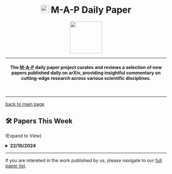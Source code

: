 <h1 align="center"><img src="https://cdn-avatars.huggingface.co/v1/production/uploads/63839e9962badff4326cf360/k4Q7R4XLDMp_1VF4C6GEd.jpeg" width="25"> M-A-P Daily Paper</h1>
<p align="center">
<a href="https://github.com/DenverCoder1/readme-typing-svg"><img src="https://media.giphy.com/media/Rn26lWjqA0uUU/giphy.gif" width="100"></a>
</p>
<hr/>
<h4 align="center">The <a href=https://m-a-p.ai>M-A-P</a> daily paper project curates and reviews a selection of new papers published daily on arXiv, providing insightful commentary on cutting-edge research across various scientific disciplines.</h4>
<br>
<hr/>

[back to main page](https://m-a-p.ai/DailyPaper)


## 🛠️ Papers This Week 

(Expand to View)

<details>
<summary> <b>22/10/2024</b> </summary>

<table class="center">

| Paper | Comments |
|:-------------|:-------------|
| [SMART: Self-learning Meta-strategy Agent for Reasoning Tasks](https://arxiv.org/pdf/2410.14040) | The environment and learning objectives defined in this work present noteworthy aspects, particularly the goal of enabling LMs to learn and select optimal strategies on first attempts. The process is modeled as an MDP using reinforcement learning. While the environment designed and learning process are well-conceived. The thoughts in this work are clasified roughly into three categories, demonstrating significant room for refinement. The investigation of thought hierarchies, particularly regarding fine-grained thought categorization, remains notably unexplored. Despite these limitations, the framework presents promising avenues for future research. |
| [Improve Vision Language Model Chain-of-thought Reasoning](https://arxiv.org/pdf/2410.16198) | Demonstrates significant improvements in various VQA benchmarks through CoT supervised training of MLLM. Pipeline and data generation methods await release. |
| [Reflection-Bench: probing AI intelligence with reflection](https://arxiv.org/pdf/2410.16270) | Designs seven LLM evaluation tasks: Perception, Memory, Decision-Making, Prediction, Belief Updating, Counterfactual Thinking, and Meta Reflection. |
| Are Language Model Logits Calibrated? | Introduces interesting calibration definitions using Wasserstein distance, with potential for extension. Defines calibration as the consistency between output probabilities of candidate words and their relative likelihood inferred from context. Key finding: instruction-tuned models demonstrate poor calibration and relative entropy performance, with notable pattern collapse. This may represent a significant concern for current alignment methodologies. |
| InternLM2.5-StepProver | Shanghai AI Lab's Lean model employs best-first search and critic-guided search for proof generation. Initial phase utilizes InternLM2-StepProver for rapid scanning, incorporating discovered proofs into the training set while removing solved problems and their negations. Implements robust speculative decoding optimizations and Critic Model updates. The quantitative resource assessment analysis suggests that correct proof generation paths and introduced mathematical tools result in shorter paths compared to erroneous routes. Despite recent focus shifts, Lean development remains valuable for generating accurate, lengthy CoT instances. |
| How to Build a Pre-trained Multimodal model for Simultaneously Chatting and Decision-making? | Presents a valuable and natural problem definition: an MLLM-capable agent that processes visual input and generates both conversational responses and action predictions. Effectively combines standard MLLM approaches with Genie, though methodologically conventional. The framework suggests potential for a new multimodal model category incorporating embodied actions with optional verbal interaction. |
| Chasing Random: Instruction Selection Strategies Fail to Generalize | Concludes instruction selection strategies and metrics have limited utility. Analysis appears incomplete due to limitations in data pools (FLAN, Dolly) and insufficient consideration of data distribution. The research direction maintains value as instruction data pools expand, suggesting focus should shift from quality metrics to distribution analysis. |
| Long Term Memory: The Foundation of AI Self-Evolution | Presents valuable thought experiments and system design concepts. Two significant insights emerge: 1) The importance of cognitive accumulation, though its definition throughout pre-training may be questionable. 2) The crucial transition from imitation learning to learning from feedback, highlighting current RLHF limitations in terms of cost and methodology. |
| Collaboratively adding new knowledge to an LLM | Reports full-parameter fine-tuning as more susceptible to catastrophic forgetting compared to LORA across various conditions. Limited experimental scope warrants further verification. IBM research contribution. |
| DFlow: Diverse Dialogue Flow Simulation with Large Language Models | Proposes a scalable synthetic data approach generating diverse multi-turn dialogues following predetermined paths/trees, adhering to task logic and constraints to enhance dialogue comprehension. |
| How to Evaluate Reward Models for RLHF | Introduces significant RewardBench framework. Distribution analysis recommended. |
| Truncated Consistency Models | Demonstrates improved generation quality through reduced early-stage denoising in diffusion models. Robustness of non-trivial function preservation claims requires further validation. |
| Lossless KV Cache Compression to 2% | CLA implementation pending further analysis. |
| Mitigating Forgetting in LLM Supervised Fine-Tuning and Preference Learning | Theoretical analysis and experimental validation demonstrate sub-optimality of sequential SFT+DPO training, proposing two effective joint training methodologies. |
| SPA-Bench | Comprehensive smartphone agent evaluation benchmark. Anticipated precursor to similar frameworks. |
| Polymath: A Challenging Multi-modal Mathematical Reasoning Benchmark | Notable for interesting image classification definitions in Table 1. |
| OpenMU: Your Swiss Army Knife for Music Understanding | Notable absence of MERT implementation. |
| Automated Proof Generation for Rust Code via Self-Evolution | Valuable framework addressing data scarcity in automated Rust code proof generation. Potential application for enhancing model correction capabilities similar to CriticGPT. |
| Pre-training Distillation for Large Language Models: A Design Space Exploration | Significant research direction in pre-training distillation. Analysis pending. |
| Compute-Constrained Data Selection | Rush's work formalizes SFT data selection as a cost-aware utility function. Suggests trend toward interdisciplinary modeling approaches. Conclusions regarding complexity-based methods require further validation, particularly regarding distribution versus individual data quality impacts. |
| Self-Explained Keywords Empower Large Language Models for Code Generation | Identifies LLM limitations in extracting and explaining low-frequency keywords in problem descriptions. |
| TreeBoN: Enhancing Inference-Time Alignment with Speculative Tree-Search and Best-of-N Sampling | Combines MCTS and BoN, maintaining parent nodes during sampling while iteratively branching and pruning low-quality responses to reduce computational overhead. Suggests potential benefits in returning to DAG-based reasoning forms. |
</table>

</details>
<hr/>

If you are intereted in the work published by us, please navigate to our [full paper list](https://huggingface.co/collections/m-a-p/m-a-p-full-paper-list-65e070a694c7b01c5547fbff).
